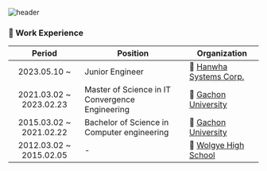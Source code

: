 ![header](https://capsule-render.vercel.app/api?type=venom&height=250&color=FBB584&text=Hi,%20I'm%20KiHyeon-Hong&section=header&reversal=false&fontColor=F37321&fontSize=30&descSize=20&desc=Junior%20Engineer)

### 📌 Work Experience

|Period|Position|Organization|
| :--------------------------------: | ---------------------------------------------------------------- | -------------------------------- |
|2023.05.10 ~ |Junior Engineer|🏢 [Hanwha Systems Corp.](https://www.hanwhasystems.com/kr/index.do)|
|2021.03.02 ~ 2023.02.23|Master of Science in IT Convergence Engineering|🏫 [Gachon University](https://www.gachon.ac.kr/kor/index.do)|
|2015.03.02 ~ 2021.02.22|Bachelor of Science in Computer engineering|🏫 [Gachon University](https://www.gachon.ac.kr/kor/index.do)|
|2012.03.02 ~ 2015.02.05|-|🏫 [Wolgye High School](https://wg.sen.hs.kr/)|
